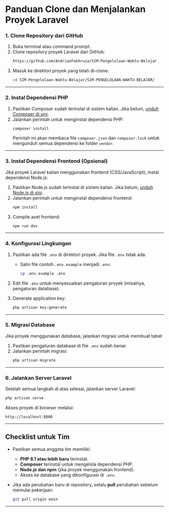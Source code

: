 # **Panduan Clone dan Menjalankan Proyek Laravel**

### **1. Clone Repository dari GitHub**
1. Buka terminal atau command prompt.
2. Clone repository proyek Laravel dari GitHub:
   ```bash
   https://github.com/AndrianFakhruza/SIM-Pengelolaan-Waktu-Belajar
   ```
3. Masuk ke direktori proyek yang telah di-clone:
   ```bash
   cd SIM-Pengelolaan-Waktu-Belajar/SIM-PENGELOLAAN-WAKTU-BELAJAR/
   ```

---

### **2. Instal Dependensi PHP**
1. Pastikan Composer sudah terinstal di sistem kalian. Jika belum, [unduh Composer di sini](https://getcomposer.org/download/).
2. Jalankan perintah untuk menginstal dependensi PHP:
   ```bash
   composer install
   ```
   Perintah ini akan membaca file `composer.json` dan `composer.lock` untuk mengunduh semua dependensi ke folder `vendor`.

---

### **3. Instal Dependensi Frontend (Opsional)**
Jika proyek Laravel kalian menggunakan frontend (CSS/JavaScript), instal dependensi Node.js:
1. Pastikan Node.js sudah terinstal di sistem kalian. Jika belum, [unduh Node.js di sini](https://nodejs.org/).
2. Jalankan perintah untuk menginstal dependensi frontend:
   ```bash
   npm install
   ```
3. Compile aset frontend:
   ```bash
   npm run dev
   ```

---

### **4. Konfigurasi Lingkungan**
1. Pastikan ada file `.env` di direktori proyek. Jika file `.env` tidak ada:
   - Salin file contoh `.env.example` menjadi `.env`:
     ```bash
     cp .env.example .env
     ```
2. Edit file `.env` untuk menyesuaikan pengaturan proyek (misalnya, pengaturan database).

3. Generate application key:
   ```bash
   php artisan key:generate
   ```

---

### **5. Migrasi Database**
Jika proyek menggunakan database, jalankan migrasi untuk membuat tabel:
1. Pastikan pengaturan database di file `.env` sudah benar.
2. Jalankan perintah migrasi:
   ```bash
   php artisan migrate
   ```

---

### **6. Jalankan Server Laravel**
Setelah semua langkah di atas selesai, jalankan server Laravel:
```bash
php artisan serve
```

Akses proyek di browser melalui:
```
http://localhost:8000
```

---

## **Checklist untuk Tim**
- Pastikan semua anggota tim memiliki:
  - **PHP 8.1 atau lebih baru** terinstal.
  - **Composer** terinstal untuk mengelola dependensi PHP.
  - **Node.js dan npm** (jika proyek menggunakan frontend).
  - Akses ke database yang dikonfigurasi di `.env`.

- Jika ada perubahan baru di repository, selalu **pull** perubahan sebelum memulai pekerjaan:
  ```bash
  git pull origin main
  ```

---
